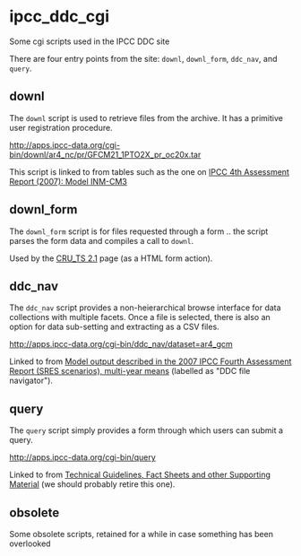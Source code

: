 # ipcc_ddc_cgi
Some cgi scripts used in the IPCC DDC site

There are four entry points from the site: `downl`, `downl_form`, `ddc_nav`, and `query`.

## downl

The `downl` script is used to retrieve files from the archive. It has a primitive user registration procedure.

http://apps.ipcc-data.org/cgi-bin/downl/ar4_nc/pr/GFCM21_1PTO2X_pr_oc20x.tar

This script is linked to from tables such as the one on [IPCC 4th Assessment Report (2007): Model INM-CM3](http://www.ipcc-data.org/auto/ar4/model-INM-CM3.html)

## downl_form

The `downl_form` script is for files requested through a form .. the script parses the form data and compiles a call to `downl`.

Used by the [CRU_TS 2.1](http://www.ipcc-data.org/observ/clim/cru_ts2_1.html) page (as a HTML form action).

## ddc_nav

The `ddc_nav` script provides a non-heierarchical browse interface for data collections with multiple facets. Once a file is selected, there is also an option for data sub-setting and extracting as a CSV files.

http://apps.ipcc-data.org/cgi-bin/ddc_nav/dataset=ar4_gcm

Linked to from [Model output described in the 2007 IPCC Fourth Assessment Report (SRES scenarios), multi-year means](http://www.ipcc-data.org/sim/gcm_clim/SRES_AR4/index.html) (labelled as "DDC file navigator").

## query

The `query` script simply provides a form through which users can submit a query.

http://apps.ipcc-data.org/cgi-bin/query

Linked to from [Technical Guidelines, Fact Sheets and other Supporting Material](http://www.ipcc-data.org/guidelines/index.html) (we should probably retire this one).

## obsolete

Some obsolete scripts, retained for a while in case something has been overlooked
